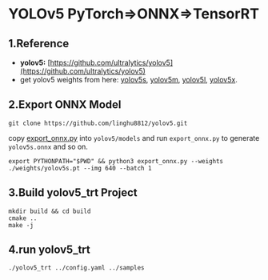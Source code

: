 # YOLOv5 PyTorch=>ONNX=>TensorRT

## 1.Reference
- **yolov5:** [https://github.com/ultralytics/yolov5](https://github.com/ultralytics/yolov5)
- get yolov5 weights from here: [yolov5s](https://github.com/ultralytics/yolov5/releases/download/v3.0/yolov5s.pt), 
[yolov5m](https://github.com/ultralytics/yolov5/releases/download/v3.0/yolov5m.pt), 
[yolov5l](https://github.com/ultralytics/yolov5/releases/download/v3.0/yolov5l.pt), 
[yolov5x](https://github.com/ultralytics/yolov5/releases/download/v3.0/yolov5x.pt).

## 2.Export ONNX Model
```
git clone https://github.com/linghu8812/yolov5.git
```
copy [export_onnx.py](export_onnx.py) into `yolov5/models` and run `export_onnx.py` to generate `yolov5s.onnx` and so on.
```
export PYTHONPATH="$PWD" && python3 export_onnx.py --weights ./weights/yolov5s.pt --img 640 --batch 1
```

## 3.Build yolov5_trt Project
```
mkdir build && cd build
cmake ..
make -j
```

## 4.run yolov5_trt
```
./yolov5_trt ../config.yaml ../samples
```